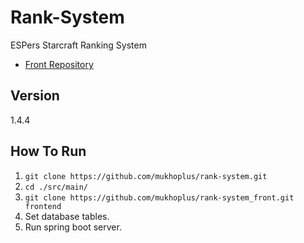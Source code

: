 # Rank-System

ESPers Starcraft Ranking System

- [Front Repository](https://github.com/mukhoplus/rank-system_front)

## Version

1.4.4

## How To Run

1. ``git clone https://github.com/mukhoplus/rank-system.git``
2. ``cd ./src/main/``
3. ``git clone https://github.com/mukhoplus/rank-system_front.git frontend``
4. Set database tables.
5. Run spring boot server.
